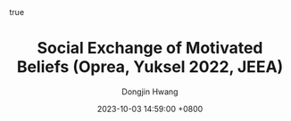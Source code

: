 ---
title: Social Exchange of Motivated Beliefs (Oprea, Yuksel 2022, JEEA)
author: Dongjin Hwang
date: 2023-10-03 14:59:00 +0800
categories: [논문리뷰, Economics]
tags: [political economy,experimental economics, jeea, polarization, motivational reasoning, confirmation bias, bias, jeea]
math: true
mermaid: true
toc: true
toc_sticky: true
pin: true
---